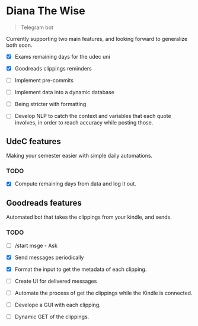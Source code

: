 # Diana The Wise
> Telegram bot

Currently supporting two main features, and looking forward to generalize both soon.
- [x] Exams remaining days for the udec uni
- [x] Goodreads clippings reminders
- [ ] Implement pre-commits
- [ ] Implement data into a dynamic database
- [ ] Being stricter with formatting
- [ ] Develop NLP to catch the context and variables that each quote involves, in order to reach accuracy while posting those.


## UdeC features
Making your semester easier with simple daily automations.

### TODO
- [x] Compute remaining days from data and log it out.

## Goodreads features
Automated bot that takes the clippings from your kindle, and sends.

### TODO 
- [ ] /start msge - Ask
- [x] Send messages periodically
- [x] Format the input to get the metadata of each clipping.
- [ ] Create UI for delivered messages

- [ ] Automate the process of get the clippings while the Kindle is connected.
- [ ] Develope a GUI with each clipping.
- [ ] Dynamic GET of the clippings.
